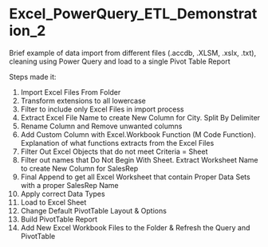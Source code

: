 # Excel_PowerQuery_ETL_Demonstration_2
Brief example of data import from different files (.accdb, .XLSM, .xslx, .txt), cleaning using Power Query and load to a single Pivot Table Report

Steps made it:
1) Import Excel Files From Folder
2) Transform extensions to all lowercase
3) Filter to include only Excel Files in import process
4) Extract Excel File Name to create New Column for City. Split By Delimiter
5) Rename Column and Remove unwanted columns
6) Add Custom Column with Excel.Workbook Function (M Code Function). Explanation of what functions extracts from the Excel Files
7) Filter Out Excel Objects that do not meet Criteria = Sheet
8) Filter out names that Do Not Begin With Sheet. Extract Worksheet Name to create New Column for SalesRep
9) Final Append to get all Excel Worksheet that contain Proper Data Sets with a proper SalesRep Name
10) Apply correct Data Types
11) Load to Excel Sheet
12) Change Default PivotTable Layout & Options
13) Build PivotTable Report
14) Add New Excel Workbook Files to the Folder & Refresh the Query and PivotTable
